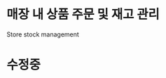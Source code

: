 # 매장 내 상품 주문 및 재고 관리
Store stock management


# 수정중

[//]: # (## 목차)

[//]: # (- [개발 배경]&#40;#개발-배경&#41;)

[//]: # (- [기능 설명]&#40;#기능-설명&#41;)

[//]: # (  - [사용 시나리오]&#40;#사용-시나리오&#41;)

[//]: # (  - [API 사용법]&#40;#api-사용법&#41;)

[//]: # (  - [Swagger]&#40;#swagger&#41;)

[//]: # (- [Key Summary]&#40;#key-summary&#41;)

[//]: # (- [Folder Structure]&#40;#folder-structure&#41;)

[//]: # (- [Backend Architecture]&#40;#backend-architecture&#41;)

[//]: # (- [DB Schema]&#40;#db-schema&#41;)

[//]: # (- [설치 방법]&#40;#설치-방법&#41;)

[//]: # (- [실행 방법]&#40;#실행-방법&#41;)

[//]: # (  - [Docker]&#40;#docker&#41;)

[//]: # (- [향후 추가할 기능]&#40;#향후-추가할-기능&#41;)

[//]: # (- [참고자료]&#40;#참고자료&#41;)

[//]: # ()
[//]: # ()
[//]: # (### 개발 배경)

[//]: # (- 웹 페이지에 메뉴판을 구성하여 일반적인 실물 메뉴판과 다른 이점을 고객들에게 제공할 수 있다.)

[//]: # (- 웹 페이지에서 메뉴 확인과 주문이 가능하다.)

[//]: # (- 실물 메뉴판과 달리 메뉴를 영상으로 확인할 수 있어 메뉴에 대한 외형을 고객들이 더 쉽게 이해할 수 있다.)

[//]: # (- 실물 메뉴판에 비해 많은 양의 정보를 제공하기 수월하다.)

[//]: # (  - 알레르기 물질이나, 원산지 표시 정보 표기)

[//]: # (  - 기존에는 의무적으로 정보를 고지했으나 각각의 메뉴에 대해 자세하게 알 수 없는 경우도 있었고, 일괄적으로 기입되어 재확인이 필요했다.)

[//]: # (  - 등록된 레시피를 통해 개별 메뉴마다 자세한 정보를 제공할 수 있다.)

[//]: # ()
[//]: # ()
[//]: # (### 기능 설명)

[//]: # ()
[//]: # ()
[//]: # (#### 사용 시나리오)

[//]: # ()
[//]: # (고객)

[//]: # (- 기본 시나리오)

[//]: # (  1. 고객이 메뉴를 확인한다.)

[//]: # (  2. 고객이 장바구니에 주문할 제품들을 추가한다.)

[//]: # (  3. 고객이 장바구니 페이지에서 주문을 시작한다.)

[//]: # (  4. 주문하고자 하는 메뉴와 수량을 다시 확인하고 결제페이지로 넘어간다.)

[//]: # (  5. 결제페이지에서 간편 결제가 완료된다. &#40;미구현&#41;)

[//]: # ()
[//]: # ()
[//]: # (직원)

[//]: # ()
[//]: # ()
[//]: # (2022-04-06 수정)

[//]: # (- 회원 가입)

[//]: # (1. 관리자가 임시 아이디와 비밀번호를 생성하고 직원에게 할당한다)

[//]: # (2. 직원은 임시아이디를 수정하여 사용한다.)

[//]: # ()
[//]: # (#### API 사용법)

[//]: # ()
[//]: # ()
[//]: # (#### Swagger)

[//]: # ()
[//]: # (Swagger 3.0.0 사용을 위해서는 2.9.2 버전에서 변경되는 부분이 있다.)

[//]: # ()
[//]: # (```gradle)

[//]: # (implementation group: 'io.springfox', name: 'springfox-swagger-ui', version: '2.9.2')

[//]: # (implementation group: 'io.springfox', name: 'springfox-swagger2', version: '2.9.2')

[//]: # (```)

[//]: # ()
[//]: # (```gradle)

[//]: # (implementation group: 'io.springfox', name: 'springfox-boot-starter', version: '3.0.0')

[//]: # (implementation group: 'io.springfox', name: 'springfox-swagger-ui', version: '3.0.0')

[//]: # (```)

[//]: # ()
[//]: # (springfox-swagger2 대신에 springfox-boot-starter를 사용한다.)

[//]: # ()
[//]: # (SwaggerConfig에서 @EnableSwagger2 대신 @EnableWebMVC를 사용한다.)

[//]: # ()
[//]: # (Swagger 접속 URL이 localhost:8080/swagger-ui.html에서 localhost:8080/swagger-ui/index.html로 변경되었다.)

[//]: # ()
[//]: # ()
[//]: # (### Key Summary)

[//]: # ()
[//]: # (포트폴리오에서 강조하고 싶은 내용들을 적습니다. 예를 들어 유닛테스트 Code coverage 가 100%라면 적어도 됩니다.)

[//]: # ()
[//]: # ()
[//]: # (### Folder Structure 소개)

[//]: # ()
[//]: # (```bash)

[//]: # (├── ../logs)

[//]: # (├── stockManager)

[//]: # (│    ├── api)

[//]: # (│    │    └── dto)

[//]: # (│    │         ├── customer)

[//]: # (│    │         ├── duty)

[//]: # (│    │         ├── ingredient)

[//]: # (│    │         ├── item)

[//]: # (│    │         ├── member)

[//]: # (│    │         ├── menu)

[//]: # (│    │         ├── order)

[//]: # (│    │         └── recipe)

[//]: # (│    ├── config)

[//]: # (│    ├── controller)

[//]: # (│    │    ├── dto)

[//]: # (│    │    │    ├── duty)

[//]: # (│    │    │    ├── item)

[//]: # (│    │    │    ├── member)

[//]: # (│    │    │    ├── order)

[//]: # (│    │    │    └── recipe)

[//]: # (│    │    └── management)

[//]: # (│    ├── domain)

[//]: # (│    │    ├── duty)

[//]: # (│    │    ├── ingredient)

[//]: # (│    │    ├── item)

[//]: # (│    │    ├── member)

[//]: # (│    │    ├── order)

[//]: # (│    │    ├── recipe)

[//]: # (│    │    └── search)

[//]: # (│    ├── exception)

[//]: # (│    ├── handler)

[//]: # (│    ├── interceptor)

[//]: # (│    ├── repository)

[//]: # (│    │    ├── jpa)

[//]: # (│    │    └── memory)

[//]: # (│    ├── resolver)

[//]: # (│    ├── service)

[//]: # (│    └── testData)

[//]: # (├── ../Dockerfile)

[//]: # (├── ../build.gradle)

[//]: # (└── ../README.md)

[//]: # (```)

[//]: # ()
[//]: # (### Backend Architecture)

[//]: # ()
[//]: # (- Java 11)

[//]: # (- Spring MVC / Spring Boot:2.6.1)

[//]: # (  - data jpa)

[//]: # (  - thymeleaf)

[//]: # (  - validation)

[//]: # (  - web)

[//]: # (  - security)

[//]: # (- Swagger:3.0.0)

[//]: # (  - Swagger:2.9.2에서 바뀌는 부분들이 다음 버전의 Swagger에 적용될 것으로 판단되어 미리 적용하였다.)

[//]: # (- Mysql 8.0)

[//]: # ()
[//]: # ()
[//]: # (### DB Schema)

[//]: # ()
[//]: # ()
[//]: # (🔧수정 중)

[//]: # (![stockManager]&#40;https://user-images.githubusercontent.com/46220202/158642693-f1a28806-2e3b-4f9d-b986-b74a7c769c08.png&#41;)

[//]: # ()
[//]: # (### 설치 방법)

[//]: # ()
[//]: # ()
[//]: # (#### docker)

[//]: # ()
[//]: # ()
[//]: # (```docker)

[//]: # (#현재 가지고 있는 이미지 확인)

[//]: # (docker images)

[//]: # ()
[//]: # (# mysql과 stockManager를 연결하기 위해 network를 생성 )

[//]: # (docker network create stock-manager-network)

[//]: # ()
[//]: # (```)

[//]: # ()
[//]: # (```docker)

[//]: # (# mysql을 가져온다)

[//]: # (docker pull mysql)

[//]: # ()
[//]: # (# mysql을 mysql-container라는 이름을 갖는 이미지로 생성한다.)

[//]: # (# 동시에 위에서 생성한 stock-manager-network에 연결한다.)

[//]: # (docker run -dit --name mysql-container --network stock-manager-network mysql)

[//]: # ()
[//]: # (# mysql에 접속한다.)

[//]: # (docker exec -it mysql-container bash)

[//]: # ()
[//]: # (```)

[//]: # ()
[//]: # (mysql 접속 상황)

[//]: # (```mysql)

[//]: # ()
[//]: # (mysql -u root -p)

[//]: # ()
[//]: # (Enter password : 비밀번호 )

[//]: # ()
[//]: # (# stockManager db를 생성한다.)

[//]: # (create database stockManager;)

[//]: # ()
[//]: # (```)

[//]: # ()
[//]: # (```docker)

[//]: # ()
[//]: # (docker pull daepoid/stock-manager)

[//]: # ()
[//]: # (docker run -it --name app --network stock-manager-network -p 8080:8080 daepoid/stock-manager:0.1)

[//]: # ()
[//]: # (docker network inspect stock-manager-network)

[//]: # ()
[//]: # (```)

[//]: # ()
[//]: # ()
[//]: # (### 향후 추가할 기능)

[//]: # ()
[//]: # (- RestAPI 기준에 부합하도록 추가 및 수정)

[//]: # (  - ~~Swagger 작성~~)

[//]: # (  - API 예외처리 및 인증)

[//]: # (- ~~cart 를 entity 에서 embedded 로 변경~~)

[//]: # (- ~~customer 와 member 의 공통 부분을 추출하고 이를 상속하는 방식으로 변경~~)

[//]: # (- 테이블에 있는 QR 코드를 이용하여 로그인 vs 개인 아이디를 통해 로그인)

[//]: # (  - 매장 내의 테이블 마다 고유 아이디와 비밀번호를 통해 주문을 받는 것이 고객의 개인정보를 관리하는 것 보다 편리함)

[//]: # (  - 그러나 외부 환경에서 허위 주문이나 주문 내역에 대한 부인방지 장치가 요구됨)

[//]: # (  - 예&#41; 주문과 동시에 결제하는 방식)

[//]: # (- 이미지 불러오기)

[//]: # (- 제품의 세부정보를 확인할 수 있는 페이지 추가)

[//]: # (  - 제품의 사진, 알레르기 정보 등등..)

[//]: # (- 제품 주문 시 관리자에게 알림 전송)

[//]: # (- 관리자에게 제품 판매 정보를 제공 &#40;판매량, 순수익, ..&#41;)

[//]: # (- ~~검색 기능 추가 &#40;재고, 레시피, 메뉴, 고객, 직원, 직무, 판매 기록...&#41;~~)

[//]: # (  - ~~SQL 을 이용한 검색 기능으로 개발~~)

[//]: # (  - 추후 변경)

[//]: # (- 다양한 테스트 시행)

[//]: # (  - 테스트 커버리지 100%)

[//]: # (- ~~docker 사용하도록 설정~~)

[//]: # (- ~~소셜 로그인~~)

[//]: # (  - 구현한 로그인 기능을 이용하는 것이 목적에 맞다고 판단하여 추가 하지 않음)

[//]: # (- ~~aws, 배포 자동화~~)

[//]: # (- 댓글, 평점 등의 기능 추가)

[//]: # (- 리팩토링)

[//]: # (- 페이징)

[//]: # (- Spring Data Jpa + QueryDSL 로 변경)

[//]: # (- JPA 최적화)

[//]: # ()
[//]: # ()
[//]: # (### 참고자료)

[//]: # ()
[//]: # ([Swagger 2.9.2 -> 3.0.0 마이그레이션]&#40;https://nahwasa.com/entry/%EC%8A%A4%ED%94%84%EB%A7%81%EB%B6%80%ED%8A%B8-Swagger-UI-292-300-%EB%A7%88%EC%9D%B4%EA%B7%B8%EB%A0%88%EC%9D%B4%EC%85%98-%EB%B0%A9%EB%B2%95-Spring-Boot-Swagger-UI&#41;)